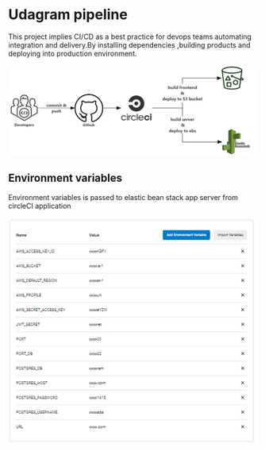 # Udagram pipeline

This project implies CI/CD as a best practice for devops teams automating integration and delivery.By installing dependencies ,building products and deploying into production environment.

![pipeline](./screenshots/pipeline.png)

## Environment variables

Environment variables is passed to elastic bean stack app server from circleCI application

![Environment](./screenshots/env.PNG)
